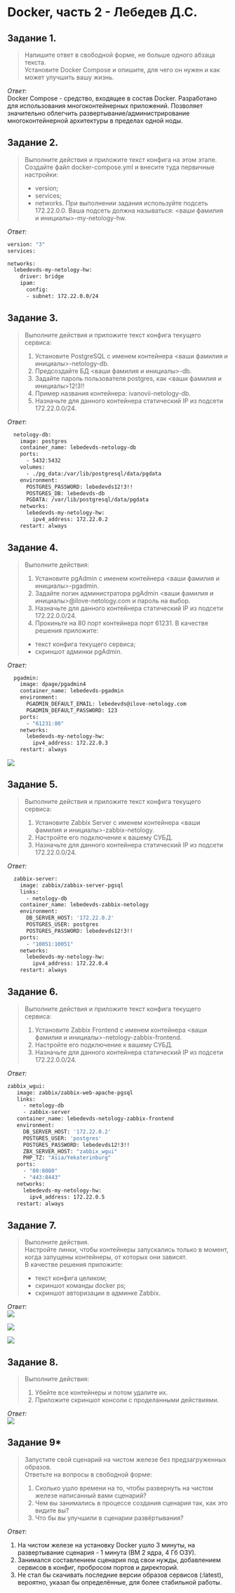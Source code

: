 # Docker, часть 2 - Лебедев Д.С.

## Задание 1.
> Напишите ответ в свободной форме, не больше одного абзаца текста.  
> Установите Docker Compose и опишите, для чего он нужен и как может улучшить вашу жизнь.

*Ответ:*  
Docker Compose - средство, входящее в состав Docker. Разработано для использования многоконтейнерных приложений. Позволяет значительно облегчить развертывание/администрирование многоконтейнерной архитектуры в пределах одной ноды.

## Задание 2.
> Выполните действия и приложите текст конфига на этом этапе.  
> Создайте файл docker-compose.yml и внесите туда первичные настройки:
> - version;
> - services;
> - networks.
> При выполнении задания используйте подсеть 172.22.0.0. Ваша подсеть должна называться: <ваши фамилия и инициалы>-my-netology-hw.

*Ответ:*  

```sh
version: "3"
services:

networks:
  lebedevds-my-netology-hw:
    driver: bridge
    ipam:
      config:
      - subnet: 172.22.0.0/24
```

## Задание 3.
> Выполните действия и приложите текст конфига текущего сервиса:
> 1. Установите PostgreSQL с именем контейнера <ваши фамилия и инициалы>-netology-db.
> 2. Предсоздайте БД <ваши фамилия и инициалы>-db.
> 3. Задайте пароль пользователя postgres, как <ваши фамилия и инициалы>12!3!!
> 4. Пример названия контейнера: ivanovii-netology-db.
> 5. Назначьте для данного контейнера статический IP из подсети 172.22.0.0/24.

*Ответ:*  
```sh
  netology-db:
    image: postgres
    container_name: lebedevds-netology-db
    ports:
      - 5432:5432
    volumes:
      - ./pg_data:/var/lib/postgresql/data/pgdata
    environment:
      POSTGRES_PASSWORD: lebedevds12!3!!
      POSTGRES_DB: lebedevds-db
      PGDATA: /var/lib/postgresql/data/pgdata
    networks:
      lebedevds-my-netology-hw:
        ipv4_address: 172.22.0.2
    restart: always
```


## Задание 4.
> Выполните действия:
> 1. Установите pgAdmin с именем контейнера <ваши фамилия и инициалы>-pgadmin.
> 2. Задайте логин администратора pgAdmin <ваши фамилия и инициалы>@ilove-netology.com и пароль на выбор.
> 3. Назначьте для данного контейнера статический IP из подсети 172.22.0.0/24.
> 4. Прокиньте на 80 порт контейнера порт 61231.
> В качестве решения приложите:
> - текст конфига текущего сервиса;
> - скриншот админки pgAdmin.

*Ответ:*  
```sh
  pgadmin:
    image: dpage/pgadmin4
    container_name: lebedevds-pgadmin
    environment:
      PGADMIN_DEFAULT_EMAIL: lebedevds@ilove-netology.com
      PGADMIN_DEFAULT_PASSWORD: 123
    ports:
      - "61231:80"
    networks:
      lebedevds-my-netology-hw:
        ipv4_address: 172.22.0.3
    restart: always
```

![](_attachments/06.04-4-1.png)


## Задание 5.
> Выполните действия и приложите текст конфига текущего сервиса:
> 1. Установите Zabbix Server с именем контейнера <ваши фамилия и инициалы>-zabbix-netology.
> 2. Настройте его подключение к вашему СУБД.
> 3. Назначьте для данного контейнера статический IP из подсети 172.22.0.0/24.

*Ответ:*  
```sh
  zabbix-server:
    image: zabbix/zabbix-server-pgsql
    links:
      - netology-db
    container_name: lebedevds-zabbix-netology
    environment:
      DB_SERVER_HOST: '172.22.0.2'
      POSTGRES_USER: postgres
      POSTGRES_PASSWORD: lebedevds12!3!!
    ports:
      - "10051:10051"
    networks:
      lebedevds-my-netology-hw:
        ipv4_address: 172.22.0.4
    restart: always
```

## Задание 6.
> Выполните действия и приложите текст конфига текущего сервиса:
> 1. Установите Zabbix Frontend с именем контейнера <ваши фамилия и инициалы>-netology-zabbix-frontend.
> 2. Настройте его подключение к вашему СУБД.
> 3. Назначьте для данного контейнера статический IP из подсети 172.22.0.0/24.

*Ответ:*  
 ```sh
 zabbix_wgui:
    image: zabbix/zabbix-web-apache-pgsql
    links:
      - netology-db
      - zabbix-server
    container_name: lebedevds-netology-zabbix-frontend
    environment:
      DB_SERVER_HOST: '172.22.0.2'
      POSTGRES_USER: 'postgres'
      POSTGRES_PASSWORD: lebedevds12!3!!
      ZBX_SERVER_HOST: "zabbix_wgui"
      PHP_TZ: "Asia/Yekaterinburg"
    ports:
      - "80:8080"
      - "443:8443"
    networks:
      lebedevds-my-netology-hw:
        ipv4_address: 172.22.0.5
    restart: always
```

## Задание 7.
> Выполните действия.  
> Настройте линки, чтобы контейнеры запускались только в момент, когда запущены контейнеры, от которых они зависят.  
> В качестве решения приложите:
> - текст конфига целиком;
> - скриншот команды docker ps;
> - скриншот авторизации в админке Zabbix.

*Ответ:*  
![](_attachments/06.04-docker-compose.yml)

![](_attachments/06.04-7-1.png)

![](_attachments/06.04-7-2.png)

## Задание 8.
> Выполните действия:
> 1. Убейте все контейнеры и потом удалите их.
> 2. Приложите скриншот консоли с проделанными действиями.

*Ответ:*  
![](_attachments/06.04-8-1.png)

## Задание 9*
> Запустите свой сценарий на чистом железе без предзагруженных образов.  
> Ответьте на вопросы в свободной форме:
> 1. Сколько ушло времени на то, чтобы развернуть на чистом железе написанный вами сценарий?
> 2. Чем вы занимались в процессе создания сценария так, как это видите вы?
> 3. Что бы вы улучшили в сценарии развёртывания?

*Ответ:*  
1. На чистом железе на установку Docker ушло 3 минуты, на развертывание сценария - 1 минута (ВМ 2 ядра, 4 Гб ОЗУ).
2. Занимался составлением сценария под свои нужды, добавлением сервисов в конфиг, пробросом портов и директорий.
3. Не стал бы скачивать последние версии образов сервисов (:latest), вероятно, указал бы определённые, для более стабильной работы.